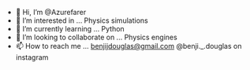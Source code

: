 - 👋 Hi, I’m @Azurefarer
- 👀 I’m interested in ... Physics simulations
- 🌱 I’m currently learning ... Python
- 💞️ I’m looking to collaborate on ... Physics engines
- 📫 How to reach me ... benjijdouglas@gmail.com  @benji._.douglas on instagram

<!---
Azurefarer/Azurefarer is a ✨ special ✨ repository because its `README.md` (this file) appears on your GitHub profile.
You can click the Preview link to take a look at your changes.
--->
